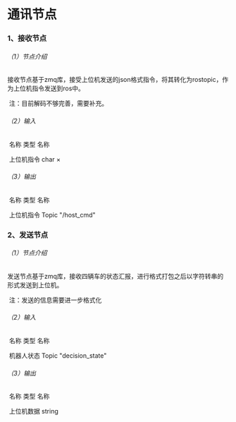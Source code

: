 # 通讯节点

### 1、接收节点

###### （1）节点介绍

​		接收节点基于zmq库，接受上位机发送的json格式指令，将其转化为rostopic，作为上位机指令发送到ros中。

​		注：目前解码不够完善，需要补充。

###### （2）输入

​			名称						类型							名称				

​		上位机指令    			char ×  				   

###### （3）输出

​			名称						类型							名称				

​	上位机指令					Topic				     "/host_cmd"



### 2、发送节点

###### （1）节点介绍

​		发送节点基于zmq库，接收四辆车的状态汇报，进行格式打包之后以字符转串的形式发送到上位机。

​		注：发送的信息需要进一步格式化

###### （2）输入

​			名称						类型							名称				

​		机器人状态    			Topic 		           "decision_state"		   

###### （3）输出

​			名称						类型							名称				

​		上位机数据                string